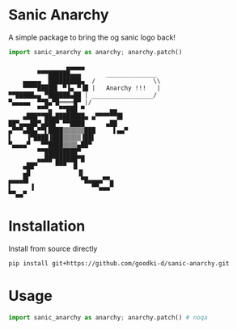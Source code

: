# Sanic Anarchy

A simple package to bring the og sanic logo back!


```python
import sanic_anarchy as anarchy; anarchy.patch()
```


                    ▄▄▄▄▄
            ▀▀▀██████▄▄▄       ______________
        ▄▄▄▄▄  █████████▄  /                \\
        ▀▀▀▀█████▌ ▀▐▄ ▀▐█ |   Anarchy !!!   |
    ▀▀█████▄▄ ▀██████▄██ | _________________/
    ▀▄▄▄▄▄  ▀▀█▄▀█════█▀ |/
            ▀▀▀▄  ▀▀███ ▀       ▄▄
        ▄███▀▀██▄████████▄ ▄▀▀▀▀▀▀█▌
    ██▀▄▄▄██▀▄███▀ ▀▀████      ▄██
    ▄▀▀▀▄██▄▀▀▌████▒▒▒▒▒▒███     ▌▄▄▀
    ▌    ▐▀████▐███▒▒▒▒▒▐██▌
    ▀▄▄▄▄▀   ▀▀████▒▒▒▒▄██▀
            ▀▀█████████▀
            ▄▄██▀██████▀█
        ▄██▀     ▀▀▀  █
        ▄█             ▐▌
    ▄▄▄▄█▌              ▀█▄▄▄▄▀▀▄
    ▌     ▐                ▀▀▄▄▄▀
    ▀▀▄▄▀

# Installation

Install from source directly

```sh
pip install git+https://github.com/goodki-d/sanic-anarchy.git
```

# Usage

```python
import sanic_anarchy as anarchy; anarchy.patch() # noqa
```
